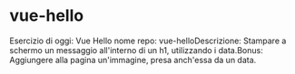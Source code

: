 # vue-hello

Esercizio di oggi: Vue Hello
nome repo: vue-helloDescrizione:
Stampare a schermo un messaggio all'interno di un h1, utilizzando i data.Bonus:
Aggiungere alla pagina un'immagine, presa anch'essa da un data.